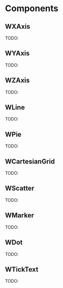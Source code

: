 # Components

## WXAxis

TODO:

## WYAxis

TODO:

## WZAxis

TODO:

## WLine

TODO:

## WPie

TODO:

## WCartesianGrid

TODO:

## WScatter

TODO:

## WMarker

TODO:

## WDot

TODO:

## WTickText

TODO: